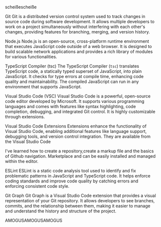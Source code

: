 
 
 
 
 
 
 
 scheißescheiße
 
 Git
Git is a distributed version control system used to track changes in source code
during software development. It allows multiple developers to work on a project
simultaneously without interfering with each other's changes, providing features
for branching, merging, and version history.

 Node.js
Node.js is an open-source, cross-platform runtime environment that executes
JavaScript code outside of a web browser. It is designed to build scalable
network applications and provides a rich library of modules for various
functionalities.

TypeScript Compiler (tsc)
The TypeScript Compiler (`tsc`) translates TypeScript code, a statically
typed superset of JavaScript, into plain JavaScript. It checks for type
errors at compile time, enhancing code quality and maintainability. The
compiled JavaScript can run in any environment that supports JavaScript.

Visual Studio Code (VSC)
Visual Studio Code is a powerful, open-source code editor developed by
Microsoft. It supports various programming languages and comes with
features like syntax highlighting, code completion, debugging, and
integrated Git control. It is highly customizable through extensions.

 Visual Studio Code Extensions
Extensions enhance the functionality of Visual Studio Code, enabling 
additional features like language support, debugging tools, and version 
control integration. They are available from the Visual Studio Code 



I've learned how to create a repository,create a markup file and the basics of Github navigation.
Marketplace and can be easily installed and managed within the editor.

 ESLint
ESLint is a static code analysis tool used to identify and fix
problematic patterns in JavaScript and TypeScript code. It helps
enforce coding standards and improve code quality by catching
errors and enforcing consistent code style.

 Git Graph
Git Graph is a Visual Studio Code extension that provides a visual
representation of your Git repository. It allows developers to see
branches, commits, and the relationship between them, making it
easier to manage and understand the history and structure of the project.

AMOGUSAMOGUSAMOGUS
